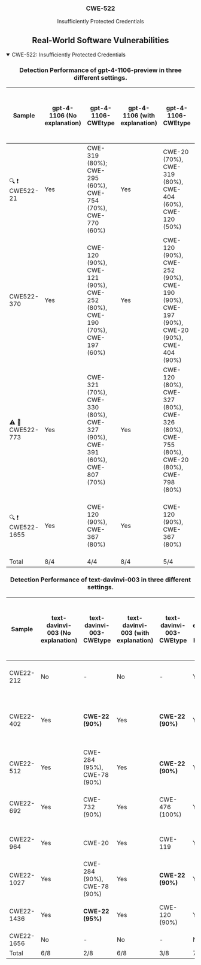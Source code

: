 <p align="center">
  </a>
  <h3 align="center">CWE-522</a></h3>
  <p align="center">
    Insufficiently Protected Credentials
  </p>
</p>
<div align="center">

## Real-World Software Vulnerabilities

</div>

<details open="open">
<summary>CWE-522: Insufficiently Protected Credentials</summary>

<h3>
    <b>
        <div align="center">
            Detection Performance of gpt-4-1106-preview in three different settings.
        </div>
    </b>
</h3>
  
<div align="center">

|  Sample   |  gpt-4-1106 (No explanation) | gpt-4-1106-CWEtype  | gpt-4-1106 (with explanation)  | gpt-4-1106-CWEtype  | gpt-4-1106 (with explanation and highlighted code segment) | gpt-4-1106-CWEtype |
|-----------|------------------------|---------------------|-----------------------------|---------------------------|-----------------------------------|-------------------|
|  :mag: :heavy_exclamation_mark: CWE522-21       |  Yes  | CWE-319 (80%); CWE-295 (60%), CWE-754 (70%), CWE-770 (60%)  | Yes  |  CWE-20 (70%), CWE-319 (80%), CWE-404 (60%), CWE-120 (50%)  | Yes  |  CWE-20 (80%), CWE-319 (75%), CWE-404 (70%); **code: Yes (2/2)**  |
|  CWE522-370                                     |  Yes  | CWE-120 (90%), CWE-121 (90%), CWE-252 (80%), CWE-190 (70%), CWE-197 (60%)  | Yes  | CWE-120 (90%), CWE-252 (90%), CWE-190 (90%), CWE-197 (90%), CWE-20 (90%), CWE-404 (90%) | Yes  | CWE-120 (90%); code: No  |
|  :warning: :triangular_flag_on_post: CWE522-773 |  Yes  | CWE-321 (70%), CWE-330 (80%), CWE-327 (90%), CWE-391 (60%), CWE-807 (70%)  |  Yes  | CWE-120 (80%), CWE-327 (80%), CWE-326 (80%), CWE-755 (80%), CWE-20 (80%), CWE-798 (80%)  | Yes  | CWE-120 (90%); code: No  |  
|  :mag: :heavy_exclamation_mark: CWE522-1655     |  Yes  | CWE-120 (90%), CWE-367 (80%)  |  Yes  |  CWE-120 (90%), CWE-367 (80%) | Yes  | CWE-120 (90%), CWE-367 (80%); **code: Yes (1/1)**  |  
|  Total                                          |  8/4  |  4/4  |  8/4  |  5/4  |  8/4  |  5/4  |

</div>

<h3>
    <b>
        <div align="center">
            Detection Performance of text-davinvi-003 in three different settings.
        </div>
    </b>
</h3>

<div align="center">

|  Sample   |  text-davinvi-003 (No explanation) | text-davinvi-003-CWEtype  | text-davinvi-003 (with explanation)  | text-davinvi-003-CWEtype  | text-davinvi-003 (with explanation and highlighted code segment) | text-davinvi-003-CWEtype |
|-----------|------------------------|---------------------|-----------------------------|---------------------------|-----------------------------------|-------------------|
|  CWE22-212  |  No  |  -  | No  |  -  |  Yes  |  CWE-119 (90%);  code: No  |
|  CWE22-402  |  Yes  |  **CWE-22 (90%)**  |  Yes  |  **CWE-22 (90%)**  |  Yes  |  CWE-119; code: No (adds strncpy instead of strcpy|
| CWE22-512 |  Yes  |  CWE-284 (95%),  CWE-78 (90%)  | Yes  |  **CWE-22 (90%)**  | Yes  | **CWE-22 (90%);  code: Yes (1/4)**  |
| CWE22-692 |  Yes  | CWE-732 (90%)  |  Yes  | CWE-476 (100%)  |  Yes  |  CWE-476 (95%); **code: yes (1/2)**  |
| CWE22-964 |  Yes  | CWE-20  |  Yes |  CWE-119  | Yes  | CWE-120 (95%); code: No|
| CWE22-1027|  Yes  | CWE-284 (90%), CWE-78 (90%)  | Yes  | **CWE-22 (90%)**  | Yes | **CWE-22 (90%); code: Yes (1/4)**  | 
| CWE22-1436| Yes  | **CWE-22 (95%)**  |  Yes  |  CWE-120 (90%)  | Yes  |  **CWE-22 (95%); code: yes (1/1)**|  
| CWE22-1656|  No  |  -  |  No  |  -  |  No  |  -  |  
| Total     |  6/8  |  2/8  |  6/8  |  3/8  |  7/8  |  3/8  |
</div>
</details>
